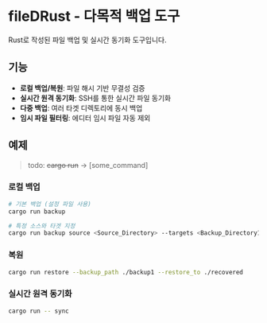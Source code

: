 # fileDRust - 다목적 백업 도구

Rust로 작성된 파일 백업 및 실시간 동기화 도구입니다.

## 기능

- **로컬 백업/복원**: 파일 해시 기반 무결성 검증
- **실시간 원격 동기화**: SSH를 통한 실시간 파일 동기화
- **다중 백업**: 여러 타겟 디렉토리에 동시 백업
- **임시 파일 필터링**: 에디터 임시 파일 자동 제외

## 예제
> todo: ~~cargo run~~ -> [some_command]
### 로컬 백업
```bash
# 기본 백업 (설정 파일 사용)
cargo run backup

# 특정 소스와 타겟 지정
cargo run backup source <Source_Directory> --targets <Backup_Directory1> <Backup_Directory2>
```

### 복원
```bash
cargo run restore --backup_path ./backup1 --restore_to ./recovered
```

### 실시간 원격 동기화
```bash
cargo run -- sync
```